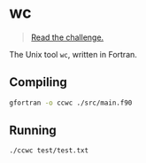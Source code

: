 # wc

> [Read the challenge.](https://codingchallenges.fyi/challenges/challenge-wc)

The Unix tool `wc`, written in Fortran.

## Compiling

```sh
gfortran -o ccwc ./src/main.f90
```

## Running

```sh
./ccwc test/test.txt
```
